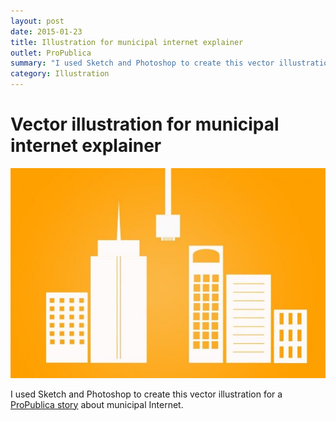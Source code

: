 ```yaml
---
layout: post
date: 2015-01-23
title: Illustration for municipal internet explainer
outlet: ProPublica
summary: "I used Sketch and Photoshop to create this vector illustration for a ProPublica story about municipal Internet."
category: Illustration
---
```


# Vector illustration for municipal internet explainer


<img src="/assets/img/20150123-internet-access-630x420.jpg" alt="An illustration showing a cityscape with an internet cord alongside the buildings"/>

I used Sketch and Photoshop to create this vector illustration for a [ProPublica story](http://www.propublica.org/article/obama-wants-you-to-have-cheap-fast-internet-but-many-cities-arent-allowed-t) about municipal Internet.
